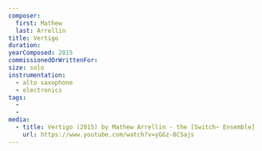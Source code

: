 ```yaml
---
composer:
  first: Mathew
  last: Arrellin
title: Vertigo
duration:
yearComposed: 2015
commissionedOrWrittenFor:
size: solo
instrumentation:
  - alto saxophone
  - electronics
tags:
  -
  -
media:
  - title: Vertigo (2015) by Mathew Arrellin - the [Switch~ Ensemble]
    url: https://www.youtube.com/watch?v=yGGz-8CSajs
---
```

